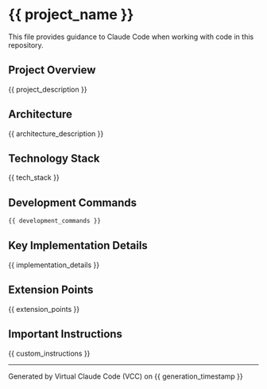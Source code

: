 # {{ project_name }}

This file provides guidance to Claude Code when working with code in this repository.

## Project Overview

{{ project_description }}

## Architecture

{{ architecture_description }}

## Technology Stack

{{ tech_stack }}

## Development Commands

```bash
{{ development_commands }}
```

## Key Implementation Details

{{ implementation_details }}

## Extension Points

{{ extension_points }}

## Important Instructions

{{ custom_instructions }}

---
Generated by Virtual Claude Code (VCC) on {{ generation_timestamp }}